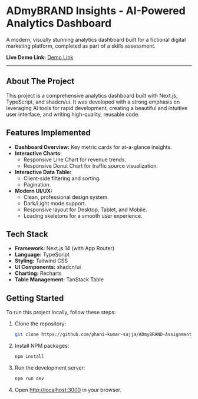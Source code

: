 # ADmyBRAND Insights - AI-Powered Analytics Dashboard

A modern, visually stunning analytics dashboard built for a fictional digital marketing platform, completed as part of a skills assessment.

**Live Demo Link:** [Demo Link](https://...)

---

## About The Project

This project is a comprehensive analytics dashboard built with Next.js, TypeScript, and shadcn/ui. It was developed with a strong emphasis on leveraging AI tools for rapid development, creating a beautiful and intuitive user interface, and writing high-quality, reusable code.

## Features Implemented

-   **Dashboard Overview:** Key metric cards for at-a-glance insights.
-   **Interactive Charts:**
    -   Responsive Line Chart for revenue trends.
    -   Responsive Donut Chart for traffic source visualization.
-   **Interactive Data Table:**
    -   Client-side filtering and sorting.
    -   Pagination.
-   **Modern UI/UX:**
    -   Clean, professional design system.
    -   Dark/Light mode support.
    -   Responsive layout for Desktop, Tablet, and Mobile.
    -   Loading skeletons for a smooth user experience.

## Tech Stack

-   **Framework:** Next.js 14 (with App Router)
-   **Language:** TypeScript
-   **Styling:** Tailwind CSS
-   **UI Components:** shadcn/ui
-   **Charting:** Recharts
-   **Table Management:** TanStack Table

## Getting Started

To run this project locally, follow these steps:

1.  Clone the repository:
    ```sh
    git clone https://github.com/phani-kumar-sajja/ADmyBRAND-Assignment---Analytics-Dashboard/
    ```
2.  Install NPM packages:
    ```sh
    npm install
    ```
3.  Run the development server:
    ```sh
    npm run dev
    ```
4.  Open [http://localhost:3000](http://localhost:3000) in your browser.
